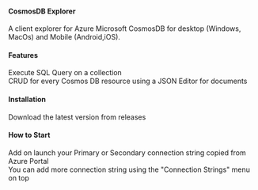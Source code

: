 
<h4>CosmosDB Explorer</h4>

A client explorer for Azure Microsoft CosmosDB for desktop (Windows, MacOs) and Mobile (Android,iOS).

<h4>Features</h4>

Execute SQL Query on a collection\
CRUD for every Cosmos DB resource using a JSON Editor for documents

<h4>Installation</h4>

Download the latest version from releases

<h4>How to Start</h4>

Add  on launch your Primary or Secondary connection string copied from Azure Portal\
You can add more connection string using the "Connection Strings" menu on top
